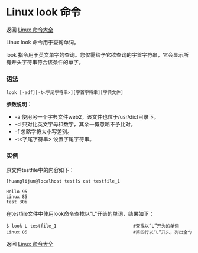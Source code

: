 # Linux look 命令

返回 [Linux 命令大全](https://ahuang007.github.com/Linux-Command)

Linux look 命令用于查询单词。

look 指令用于英文单字的查询。您仅需给予它欲查询的字首字符串，它会显示所有开头字符串符合该条件的单字。

### 语法

```
look [-adf][-t<字尾字符串>][字首字符串][字典文件]
```

**参数说明**：

- -a 使用另一个字典文件web2，该文件也位于/usr/dict目录下。
- -d 只对比英文字母和数字，其余一慨忽略不予比对。
- -f 忽略字符大小写差别。
- -t<字尾字符串> 设置字尾字符串。

### 实例

原文件testfile中的内容如下：

```
[huanglijun@localhost test]$ cat testfile_1

Hello 95
Linux 85
test 30i

```

在testfile文件中使用look命令查找以"L"开头的单词，结果如下：

```
$ look L testfile_1                        		#查找以“L”开头的单词  
Linux 85                                    	#第四行以“L”开头，列出全句 
```

返回 [Linux 命令大全](https://ahuang007.github.com/Linux-Command)